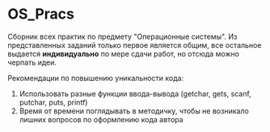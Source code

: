 # OS_Pracs
Сборник всех практик по предмету "Операционные системы".
Из представленных заданий только первое является общим, все остальное выдается **индивидуально** по мере сдачи работ, но отсюда можно черпать идеи.

Рекомендации по повышению уникальности кода:
1. Использовать разные функции ввода-вывода (getchar, gets, scanf, putchar, puts, printf)
2. Время от времени поглядывать в методичку, чтобы не возникало лишних вопросов по оформлению кода автора
